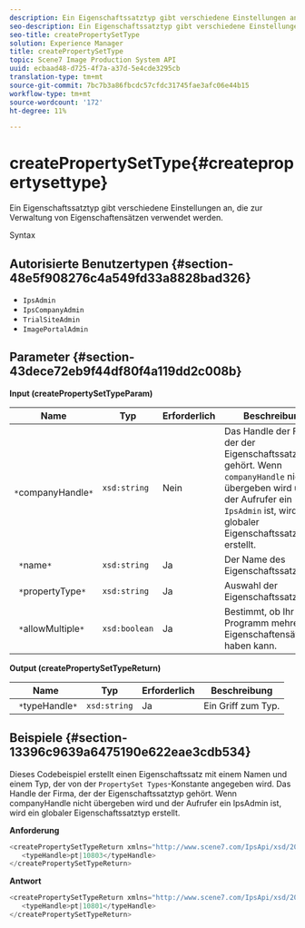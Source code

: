 ```yaml
---
description: Ein Eigenschaftssatztyp gibt verschiedene Einstellungen an, die zur Verwaltung von Eigenschaftensätzen verwendet werden.
seo-description: Ein Eigenschaftssatztyp gibt verschiedene Einstellungen an, die zur Verwaltung von Eigenschaftensätzen verwendet werden.
seo-title: createPropertySetType
solution: Experience Manager
title: createPropertySetType
topic: Scene7 Image Production System API
uuid: ecbaad48-d725-4f7a-a37d-5e4cde3295cb
translation-type: tm+mt
source-git-commit: 7bc7b3a86fbcdc57cfdc31745fae3afc06e44b15
workflow-type: tm+mt
source-wordcount: '172'
ht-degree: 11%

---
```



# createPropertySetType{#createpropertysettype}

Ein Eigenschaftssatztyp gibt verschiedene Einstellungen an, die zur Verwaltung von Eigenschaftensätzen verwendet werden.

Syntax

## Autorisierte Benutzertypen {#section-48e5f908276c4a549fd33a8828bad326}

* `IpsAdmin`
* `IpsCompanyAdmin`
* `TrialSiteAdmin`
* `ImagePortalAdmin`

## Parameter {#section-43dece72eb9f44df80f4a119dd2c008b}

**Input (createPropertySetTypeParam)**

| Name | Typ | Erforderlich | Beschreibung |
|---|---|---|---|
| ` *`companyHandle`*` | `xsd:string` | Nein | Das Handle der Firma, der der Eigenschaftssatztyp gehört. Wenn `companyHandle` nicht übergeben wird und der Aufrufer ein `IpsAdmin` ist, wird ein globaler Eigenschaftssatztyp erstellt. |
| ` *`name`*` | `xsd:string` | Ja | Der Name des Eigenschaftssatztyps. |
| ` *`propertyType`*` | `xsd:string` | Ja | Auswahl der Eigenschaftssatztypen. |
| ` *`allowMultiple`*` | `xsd:boolean` | Ja | Bestimmt, ob Ihr Programm mehrere Eigenschaftensätze haben kann. |

**Output (createPropertySetTypeReturn)**

| Name | Typ | Erforderlich | Beschreibung |
|---|---|---|---|
| ` *`typeHandle`*` | `xsd:string` | Ja | Ein Griff zum Typ. |

## Beispiele {#section-13396c9639a6475190e622eae3cdb534}

Dieses Codebeispiel erstellt einen Eigenschaftssatz mit einem Namen und einem Typ, der von der `PropertySet Types`-Konstante angegeben wird. Das Handle der Firma, der der Eigenschaftssatztyp gehört. Wenn companyHandle nicht übergeben wird und der Aufrufer ein IpsAdmin ist, wird ein globaler Eigenschaftssatztyp erstellt.

**Anforderung**

```java
<createPropertySetTypeReturn xmlns="http://www.scene7.com/IpsApi/xsd/2008-01-15">
   <typeHandle>pt|10803</typeHandle>
</createPropertySetTypeReturn>
```

**Antwort**

```java
<createPropertySetTypeReturn xmlns="http://www.scene7.com/IpsApi/xsd/2008-01-15">
   <typeHandle>pt|10801</typeHandle>
</createPropertySetTypeReturn>
```

